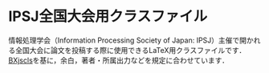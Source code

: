 # IPSJ全国大会用クラスファイル

情報処理学会（Information Processing Society of Japan: IPSJ）主催で開かれる全国大会に論文を投稿する際に使用できるLaTeX用クラスファイルです．
[BXjscls][1]を基に，余白，著者・所属出力などを規定に合わせています．

[1]:https://github.com/zr-tex8r/BXjscls